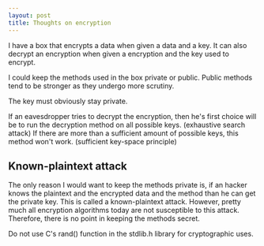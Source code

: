```yaml
---
layout: post
title: Thoughts on encryption
---
```

I have a box that encrypts a data when given a data and a key. It can also decrypt an encryption when given a encryption and the key used to encrypt.

I could keep the methods used in the box private or public. Public methods tend to be stronger as they undergo more scrutiny.

The key must obviously stay private.

If an eavesdropper tries to decrypt the encryption, then he's first choice will be to  run the decryption method on all possible keys. (exhaustive search attack) If there are more than a sufficient amount of possible keys, this method won't work. (sufficient key-space principle)

## Known-plaintext attack
The only reason I would want to keep the methods private is, if an hacker knows the plaintext and the encrypted data and the method than he can get the private key. This is called a known-plaintext attack. However, pretty much all encryption algorithms today are not susceptible to this attack. Therefore, there is no point in keeping the methods secret.

Do not use C's rand() function in the stdlib.h library for cryptographic uses.
<!--stackedit_data:
eyJoaXN0b3J5IjpbLTE2MzU2ODM5NDcsLTE2MTc3ODg0OTAsLT
EwMDc2MTI4MTMsMTc2NzkxMDExNSwxMzM0NDc2MjIxLC0yMDEz
NjAzODkyLDUzNjk5ODM4NF19
-->
